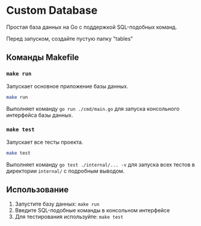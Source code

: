 # Custom Database

Простая база данных на Go с поддержкой SQL-подобных команд.

Перед запуском, создайте пустую папку "tables"

## Команды Makefile

### `make run`
Запускает основное приложение базы данных.
```bash
make run
```
Выполняет команду `go run ./cmd/main.go` для запуска консольного интерфейса базы данных.

### `make test`
Запускает все тесты проекта.
```bash
make test
```
Выполняет команду `go test ./internal/... -v` для запуска всех тестов в директории `internal/` с подробным выводом.

## Использование

1. Запустите базу данных: `make run`
2. Введите SQL-подобные команды в консольном интерфейсе
3. Для тестирования используйте: `make test`

